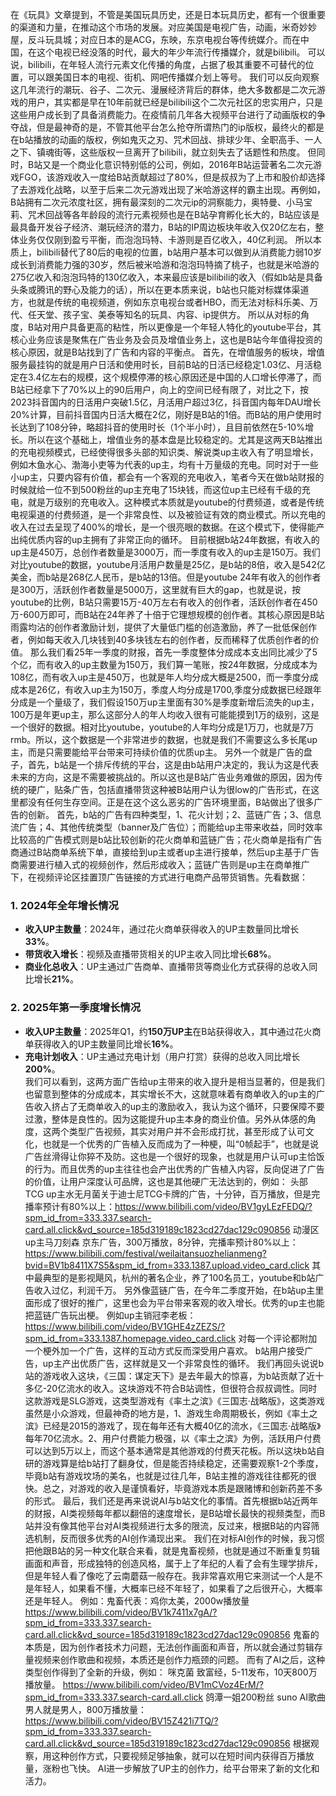 

在《玩具》文章提到，不管是美国玩具历史，还是日本玩具历史，都有一个很重要的渠道和力量，在推动这个市场的发展。对应美国是电视广告，动画，米奇妙妙屋，反斗玩具城；对应日本的是ACG，东映，东京电视台等传统媒介。而在中国，在这个电视已经没落的时代，最大的年少年流行传播媒介，就是bilibili。
可以说，bilibili，在年轻人流行元素文化传播的角度，占据了极其重要不可替代的位置，可以跟美国日本的电视、街机、网吧传播媒介划上等号。
我们可以反向观察这几年流行的潮玩、谷子、二次元、漫展经济背后的群体，绝大多数都是二次元游戏的用户，其实都是早在10年前就已经是bilibili这个二次元社区的忠实用户，只是这些用户成长到了具备消费能力。在疫情前几年各大视频平台进行了动画版权的争夺战，但是最神奇的是，不管其他平台怎么抢夺所谓热门的ip版权，最终火的都是在b站播放的动画的版权，例如鬼灭之刃、咒术回战、排球少年、全职高手、一人之下、镇魂街等，这些版权一旦离开了bilibili，就立刻失去了话题性和热度。
但同时，B站又是一个商业化意识特别低的公司，例如，2016年B站运营著名二次元游戏FGO，该游戏收入一度给B站贡献超过了80%，但是叔叔为了上市和股价却选择了去游戏化战略，以至于后来二次元游戏出现了米哈游这样的霸主出现。再例如，B站拥有二次元浓度社区，拥有最深刻的二次元ip的洞察能力，奥特曼、小马宝莉、咒术回战等各年龄段的流行元素视频也是在B站孕育孵化长大的，B站应该是最具备开发谷子经济、潮玩经济的潜力，B站的IP周边板块年收入仅20亿左右，整体业务仅仅刚到盈亏平衡，而泡泡玛特、卡游则是百亿收入，40亿利润。
所以本质上，bilibili替代了80后的电视的位置，b站用户基本可以做到从消费能力弱10岁成长到消费能力强的30岁，然后被米哈游和泡泡玛特摘了桃子，也就是米哈游的275亿收入和泡泡玛特的130亿收入，本来最应该是bilibili的收入（假如b站是具备头条或腾讯的野心及能力的话），所以在更本质来说，b站也只能对标媒体渠道方，也就是传统的电视频道，例如东京电视台或者HBO，而无法对标科乐美、万代、任天堂、孩子宝、美泰等知名的玩具、内容、ip提供方。
所以从对标的角度，B站对用户具备更高的粘性，所以更像是一个年轻人特化的youtube平台，其核心业务应该是聚焦在广告业务及会员及增值业务上，这也是B站今年值得投资的核心原因，就是B站找到了广告和内容的平衡点。
首先，在增值服务的板块，增值服务最挂钩的就是用户日活和使用时长，目前B站的日活已经稳定1.03亿、月活稳定在3.4亿左右的规模，这个规模停滞的核心原因还是中国的人口增长停滞了，而B站已经拿下了70%以上的90后用户，向上的空间已经有限了，对比之下，按2023抖音国内的日活用户突破1.5亿，月活用户超过3亿，抖音国内每年DAU增长20%计算，目前抖音国内日活大概在2亿，刚好是B站的1倍。而B站的用户使用时长达到了108分钟，略超抖音的使用时长（1个半小时），且目前依然在5-10%增长。所以在这个基础上，增值业务的基本盘是比较稳定的。尤其是这两天B站推出的充电视频模式，已经使得很多头部的知识类、解说类up主收入有了明显增长，例如木鱼水心、渤海小吏等为代表的up主，均有十万量级的充电。同时对于一些小up主，只要内容有价值，都会有一个客观的充电收入，笔者今天在做b站财报的时候就给一位不到500粉丝的up主充电了15块钱，而这位up主已经有千级的充电，就是万级别的充电收入。这种模式本质就是youtube的付费频道，或者是传统电视渠道的付费频道，是一个非常良性、以及被验证有效的商业模式。所以充电的收入在过去呈现了400%的增长，是一个很亮眼的数据。在这个模式下，使得能产出纯优质内容的up主拥有了非常正向的循环。
目前根据b站24年数据，有收入的up主是450万，总创作者数量是3000万，而一季度有收入的up主是150万。我们对比youtube的数据，youtube月活用户数量是25亿，是b站的8倍，收入是542亿美金，而b站是268亿人民币，是b站的13倍。但是youtube 24年有收入的创作者是300万，活跃创作者数量是5000万，这里就有巨大的gap，也就是说，按youtube的比例，B站只需要15万-40万左右有收入的创作者，活跃创作者在450万-600万即可，而B站在24年养了十倍于它理想规模的创作者。其核心原因是B站雨露均沾的创作者激励计划，提供了大量低门槛的创造激励，养了一批低保创作者，例如每天收入几块钱到40多块钱左右的创作者，反而稀释了优质创作者的价值。
那么我们看25年一季度的财报，首先一季度整体分成成本支出同比减少了5个亿，而有收入的up主数量为150万，我们算一笔账，按24年数据，分成成本为108亿，而有收入up主是450万，也就是年人均分成大概是2500，而一季度分成成本是26亿，有收入up主为150万，季度人均分成是1700,季度分成数据已经跟年分成是一个量级了，我们假设150万up主里面有30%是季度新增后流失的up主，100万是年更up主，那么这部分人的年人均收入很有可能能摸到1万的级别，这是一个很好的数据。相对比youtube，youtube的人年均分成是1万刀，也就是7万rmb。所以，这个数据是一个非常进步的数据，也就是我们不需要这么多长尾up主，而是只需要能给平台带来可持续价值的优质up主。
另外一个就是广告的盘子，首先，b站是一个排斥传统的平台，这是由b站用户决定的，我认为这是代表未来的方向，这是不需要被挑战的。所以这也是B站广告业务难做的原因，因为传统的硬广，贴条广告，包括直播带货这种被B站用户认为很low的广告形式，在这里都没有任何生存空间。正是在这个这么恶劣的广告环境里面，B站做出了很多广告的创新。
首先，b站的广告有四种类型，1、花火计划；2、蓝链广告；3、信息流广告；4、其他传统类型（banner及广告位）；而能给up主带来收益，同时效率比较高的广告模式则是b站比较创新的花火商单和蓝链广告；花火商单是指有广告商通过B站商单系统下单，直接给到up主或者up主进行接单，然后up主基于广告商需要进行植入式的视频创作，然后形成收入；蓝链广告则是up主在商单推广下，在视频评论区挂置顶广告链接的方式进行电商产品带货销售。先看数据：
### **1. 2024年全年增长情况**  
- **收入UP主数量**：2024年，通过花火商单获得收入的UP主数量同比增长**33%**。  
- **带货收入增长**：视频及直播带货相关的UP主收入同比增长**68%**。  
- **商业化总收入**：UP主通过广告商单、直播带货等商业化方式获得的总收入同比增长**21%**。  

### **2. 2025年第一季度增长情况**  
- **收入UP主数量**：2025年Q1，约**150万UP主**在B站获得收入，其中通过花火商单获得收入的UP主数量同比增长**16%**。  
- **充电计划收入**：UP主通过充电计划（用户打赏）获得的总收入同比增长**200%**。  
我们可以看到，这两方面广告给up主带来的收入提升是相当显著的，但是我们也留意到整体的分成成本，其实增长不大，这就意味着有商单收入的up主的广告收入挤占了无商单收入的up主的激励收入，我认为这个循环，只要保障不要过激，整体是良性的。因为这能提升up主本身的商业价值。另外从体感的角度，这两个类型广告视频，其实对用户并不会形成打扰，甚至形成了认可文化，也就是一个优秀的广告植入反而成为了一种梗，叫“0帧起手”，也就是说广告丝滑得让你猝不及防。这也是一个很好的现象，也就是用户认可up主恰饭的行为。而且优秀的up主往往也会产出优秀的广告植入内容，反向促进了广告的价值，让用户深度认可品牌，这也是其他硬广无法达到的，例如：
头部TCG up主水无月菌关于迪士尼TCG卡牌的广告，十分钟，百万播放，但是完播率预计有80%以上：https://www.bilibili.com/video/BV1gyLEzFEDQ/?spm_id_from=333.337.search-card.all.click&vd_source=185d319189c1823cd27dac129c090856
动漫区up主马刀刻森 京东广告，300万播放，8分钟，完播率预计80%以上：https://www.bilibili.com/festival/weilaitansuozhelianmeng?bvid=BV1b8411X7S5&spm_id_from=333.1387.upload.video_card.click
其中最典型的是影视飓风，杭州的著名企业，养了100名员工，youtube和b站广告收入过亿，利润千万。
另外像蓝链广告，在今年二季度开始，在b站up主里面形成了很好的推广，这里也会为平台带来客观的收入增长。优秀的up主也能把蓝链广告玩出梗。
例如up主销冠李老板：
https://www.bilibili.com/video/BV1GHE4zZEZS/?spm_id_from=333.1387.homepage.video_card.click
对每一个评论都附加一个梗外加一个广告，这样的互动方式反而深受用户喜欢。
b站用户接受广告，up主产出优质广告，这样就是又一个非常良性的循环。
我们再回头说说b站的游戏收入这块，《三国：谋定天下》是去年最大的惊喜，为b站贡献了近十多亿-20亿流水的收入。这块游戏不符合B站调性，但很符合叔叔调性。同时这款游戏是SLG游戏，这类型游戏有《率土之滨》《三国志·战略版》，这类游戏虽然是小众游戏，但最神奇的地方是，1、游戏生命周期极长，例如《率土之滨》已经是2015的游戏了，现在每年还有大概40亿的流水，《三国志·战略版》每年70亿流水。2、用户付费能力极强，以《率土之滨》为例，活跃用户付费可以达到5万以上，而这个基本通常是其他游戏的付费天花板。所以这块b站自研的游戏算是给b站打了翻身仗，但是能否持续稳定，还需要观察1-2个季度，毕竟b站有游戏坟场的美名，也就是过往几年，B站主推的游戏往往都死的很快。总之，对游戏的收入是谨慎看好，毕竟游戏本质是跟赌博和创新药差不多的形式。
最后，我们还是再来说说AI与b站文化的事情。首先根据b站近两年的财报，AI类视频每年都以翻倍的速度增长，是B站增长最快的视频类型，而B站并没有像其他平台对AI类视频进行太多的限流，反过来，根据B站的内容筛选机制，反而很多优秀的AI创作涌现出来。
我们在对标AI创作的时候，我习惯把他跟B站的另一种文化联合来看，就是鬼畜视频，也就是通过不断重复剪辑画面和声音，形成独特的创造风格，属于上了年纪的人看了会有生理学排斥，但是年轻人看了像吃了云南蘑菇一般存在。我非常喜欢用它来测试一个人是不是年轻人，如果看不懂，大概率已经不年轻了，如果看了之后很开心，大概率还是年轻人。
例如：鬼畜代表：鸡你太美，2000w播放量
https://www.bilibili.com/video/BV1k7411x7gA/?spm_id_from=333.337.search-card.all.click&vd_source=185d319189c1823cd27dac129c090856
鬼畜的本质是，因为创作者技术力问题，无法创作画面和声音，所以就会通过剪辑存量视频来创作歌曲和视频，本质还是创作力瓶颈的问题。
而有了AI之后，这种类型创作得到了全新的升级，例如：
咪克菌 致富经，5-11发布，10天800万播放量。
https://www.bilibili.com/video/BV1mCVoz4ErM/?spm_id_from=333.337.search-card.all.click
鸽潭一姐200粉丝 suno AI歌曲 男人就是男人，800万播放量：
https://www.bilibili.com/video/BV15Z421i7TQ/?spm_id_from=333.337.search-card.all.click&vd_source=185d319189c1823cd27dac129c090856
根据观察，用这种创作方式，只要视频足够抽象，就可以在短时间内获得百万播放量，涨粉也飞快。
AI进一步解放了UP主的创作力，给平台带来了新的文化和活力。